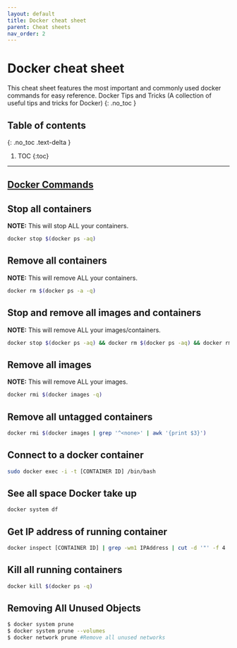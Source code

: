```yaml
---
layout: default
title: Docker cheat sheet
parent: Cheat sheets
nav_order: 2
---
```

# Docker cheat sheet
This cheat sheet features the most important and commonly used docker commands for easy reference.
Docker Tips and Tricks (A collection of useful tips and tricks for Docker)
{: .no_toc }

## Table of contents
{: .no_toc .text-delta }

1. TOC
{:toc}

---
## [Docker Commands](https://docs.docker.com/engine/reference/commandline/docker/#child-commands)

## Stop all containers
**NOTE:** This will stop ALL your containers.
```sh
docker stop $(docker ps -aq)
```

## Remove all containers
**NOTE:** This will remove ALL your containers.
```sh
docker rm $(docker ps -a -q)
```

## Stop and remove all images and containers
**NOTE:** This will remove ALL your images/containers.
```sh
docker stop $(docker ps -aq) && docker rm $(docker ps -aq) && docker rmi $(docker images -q)
```

## Remove all images
**NOTE:** This will remove ALL your images.
```sh
docker rmi $(docker images -q)
```

## Remove all untagged containers
```sh
docker rmi $(docker images | grep '^<none>' | awk '{print $3}')
```

## Connect to a docker container
```sh
sudo docker exec -i -t [CONTAINER ID] /bin/bash
```

## See all space Docker take up
```sh
docker system df
```

## Get IP address of running container
```sh
docker inspect [CONTAINER ID] | grep -wm1 IPAddress | cut -d '"' -f 4
```

## Kill all running containers
```sh
docker kill $(docker ps -q)
```
## Removing All Unused Objects
```sh
$ docker system prune
$ docker system prune --volumes
$ docker network prune #Remove all unused networks
```

